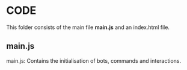 # CODE

This folder consists of the main file **main.js** and an index.html file.

## main.js

main.js: Contains the initialisation of bots, commands and interactions.

